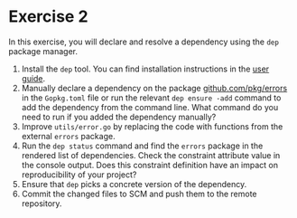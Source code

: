 # Exercise 2

In this exercise, you will declare and resolve a dependency using the `dep` package manager.

1. Install the `dep` tool. You can find installation instructions in the [user guide](https://golang.github.io/dep/docs/installation.html).
2. Manually declare a dependency on the package [github.com/pkg/errors](https://github.com/pkg/errors) in the `Gopkg.toml` file or run the relevant `dep ensure -add` command to add the dependency from the command line. What command do you need to run if you added the dependency manually?
3. Improve `utils/error.go` by replacing the code with functions from the external `errors` package.
4. Run the `dep status` command and find the `errors` package in the rendered list of dependencies. Check the constraint attribute value in the console output. Does this constraint definition have an impact on reproducibility of your project?
5. Ensure that `dep` picks a concrete version of the dependency.
6. Commit the changed files to SCM and push them to the remote repository.